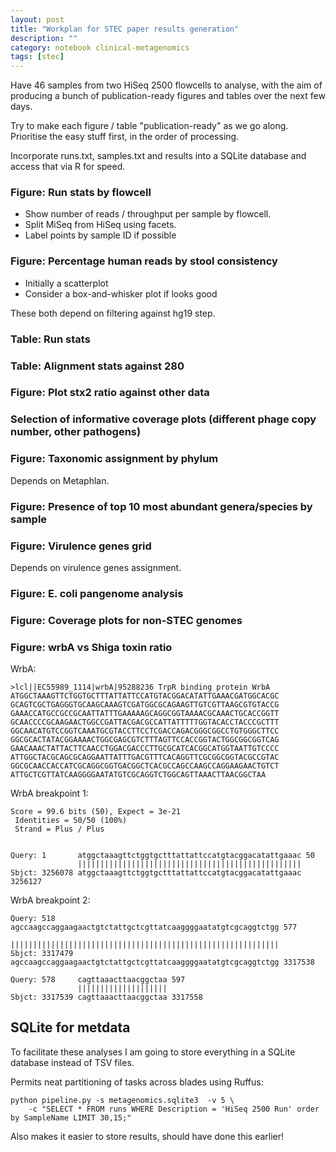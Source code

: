 ```yaml
---
layout: post
title: "Workplan for STEC paper results generation"
description: ""
category: notebook clinical-metagenomics
tags: [stec]
---
```



Have 46 samples from two HiSeq 2500 flowcells to analyse, with the aim of producing a bunch of publication-ready figures and tables over the next few days.

Try to make each figure / table "publication-ready" as we go along. Prioritise the easy stuff first, in the order of processing.

Incorporate runs.txt, samples.txt and results into a SQLite database and access that via R for speed.

### Figure: Run stats by flowcell
     
*	Show number of reads / throughput per sample by flowcell.
*	Split MiSeq from HiSeq using facets.
*	Label points by sample ID if possible

### Figure: Percentage human reads by stool consistency

*	Initially a scatterplot
*	Consider a box-and-whisker plot if looks good

These both depend on filtering against hg19 step.

### Table: Run stats

### Table: Alignment stats against 280

### Figure: Plot stx2 ratio against other data

### Selection of informative coverage plots (different phage copy number, other pathogens)

### Figure: Taxonomic assignment by phylum

Depends on Metaphlan.

### Figure: Presence of top 10 most abundant genera/species by sample

### Figure: Virulence genes grid

Depends on virulence genes assignment.

### Figure: E. coli pangenome analysis

### Figure: Coverage plots for non-STEC genomes

### Figure: wrbA vs Shiga toxin ratio

WrbA:

	>lcl||EC55989_1114|wrbA|95288236 TrpR binding protein WrbA
	ATGGCTAAAGTTCTGGTGCTTTATTATTCCATGTACGGACATATTGAAACGATGGCACGC
	GCAGTCGCTGAGGGTGCAAGCAAAGTCGATGGCGCAGAAGTTGTCGTTAAGCGTGTACCG
	GAAACCATGCCGCCGCAATTATTTGAAAAAGCAGGCGGTAAAACGCAAACTGCACCGGTT
	GCAACCCCGCAAGAACTGGCCGATTACGACGCCATTATTTTTGGTACACCTACCCGCTTT
	GGCAACATGTCCGGTCAAATGCGTACCTTCCTCGACCAGACGGGCGGCCTGTGGGCTTCC
	GGCGCACTATACGGAAAACTGGCGAGCGTCTTTAGTTCCACCGGTACTGGCGGCGGTCAG
	GAACAAACTATTACTTCAACCTGGACGACCCTTGCGCATCACGGCATGGTAATTGTCCCC
	ATTGGCTACGCAGCGCAGGAATTATTTGACGTTTCACAGGTTCGCGGCGGTACGCCGTAC
	GGCGCAACCACCATCGCAGGCGGTGACGGCTCACGCCAGCCAAGCCAGGAAGAACTGTCT
	ATTGCTCGTTATCAAGGGGAATATGTCGCAGGTCTGGCAGTTAAACTTAACGGCTAA

WrbA breakpoint 1:

	Score = 99.6 bits (50), Expect = 3e-21
	 Identities = 50/50 (100%)
	 Strand = Plus / Plus


	Query: 1       atggctaaagttctggtgctttattattccatgtacggacatattgaaac 50
	               ||||||||||||||||||||||||||||||||||||||||||||||||||
	Sbjct: 3256078 atggctaaagttctggtgctttattattccatgtacggacatattgaaac 3256127

WrbA breakpoint 2:

	Query: 518     agccaagccaggaagaactgtctattgctcgttatcaaggggaatatgtcgcaggtctgg 577
	               ||||||||||||||||||||||||||||||||||||||||||||||||||||||||||||
	Sbjct: 3317479 agccaagccaggaagaactgtctattgctcgttatcaaggggaatatgtcgcaggtctgg 3317538

	Query: 578     cagttaaacttaacggctaa 597
	               ||||||||||||||||||||
	Sbjct: 3317539 cagttaaacttaacggctaa 3317558


## SQLite for metdata

To facilitate these analyses I am going to store everything in a SQLite database instead of TSV files.

Permits neat partitioning of tasks across blades using Ruffus:

	python pipeline.py -s metagenomics.sqlite3  -v 5 \
		-c "SELECT * FROM runs WHERE Description = 'HiSeq 2500 Run' order by SampleName LIMIT 30,15;"

Also makes it easier to store results, should have done this earlier!


